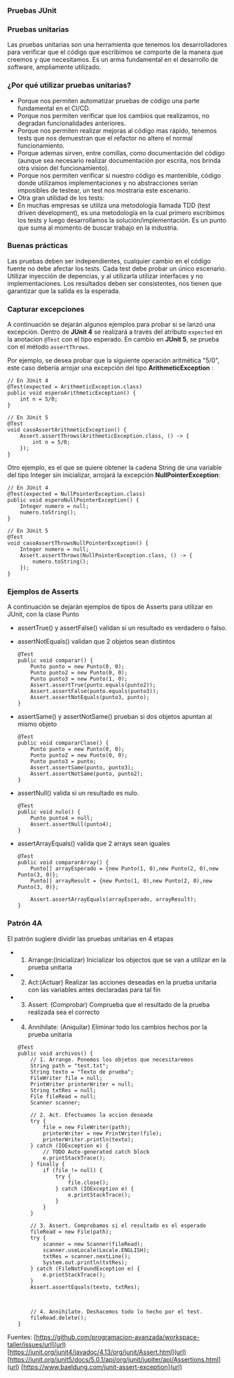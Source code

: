 ### Pruebas JUnit

### Pruebas unitarias
Las pruebas unitarias son una herramienta que tenemos los desarrolladores para verificar que el código que escribimos se comporte de la manera que creemos y que necesitamos. Es un arma fundamental en el desarrollo de software, ampliamente utilizado.

### ¿Por qué utilizar pruebas unitarias?
- Porque nos permiten automatizar pruebas de código una parte fundamental en el CI/CD.
- Porque nos permiten verificar que los cambios que realizamos, no degradan funcionalidades anteriores.
- Porque nos permiten realizar mejoras al código mas rápido, tenemos tests que nos demuestran que el refactor no altero el normal funcionamiento.
- Porque ademas sirven, entre comillas, como documentación del código (aunque sea necesario realizar documentación por escrita, nos brinda otra vision del funcionamiento).
- Porque nos permiten verificar si nuestro código es mantenible, código donde utilizamos implementaciones y no abstracciones serian imposibles de testear, un test nos mostraría este escenario.
- Otra gran utilidad de los tests:
- En muchas empresas se utiliza una metodología llamada TDD (test driven development), es una metodología en la cual primero escribimos los tests y luego desarrollamos la solución/implementación. Es un punto que suma al momento de buscar trabajo en la industria.

### Buenas prácticas
Las pruebas deben ser independientes, cualquier cambio en el código fuente no debe afectar los tests.
Cada test debe probar un único escenario.
Utilizar inyección de depencias, y al utilizarla utilizar interfaces y no implementaciones.
Los resultados deben ser consistentes, nos tienen que garantizar que la salida es la esperada.


### Capturar excepciones
A continuación se dejarán algunos ejemplos para probar si se lanzó una excepción.
Dentro de **JUnit 4** se realizará a través del atributo `expected` en la anotacion `@Test` con el tipo esperado. En cambio en **JUnit 5**, se prueba con el método `assertThrows`.

Por ejemplo, se desea probar que la siguiente operación aritmética "5/0", este caso debería arrojar una excepción del tipo **ArithmeticException** :

```
// En JUnit 4
@Test(expected = ArithmeticException.class)
public void esperoArithmeticException() {
	int n = 5/0;
}
```
```
// En JUnit 5
@Test
void casoAssertArithmeticException() {
	Assert.assertThrows(ArithmeticException.class, () -> {
		int n = 5/0;
	});
}
```

Otro ejemplo, es el que se quiere obtener la cadena String de una variable del tipo Integer sin inicializar, arrojará la excepción **NullPointerException**:

```
// En JUnit 4
@Test(expected = NullPointerException.class)
public void esperoNullPointerException() {
	Integer numero = null;
	numero.toString();
}
```
```
// En JUnit 5
@Test
void casoAssertThrowsNullPointerException() {
	Integer numero = null;
	Assert.assertThrows(NullPointerException.class, () -> {
		numero.toString();
	});
}
```

### Ejemplos de Asserts
A continuación se dejarán ejemplos de tipos de Asserts para utilizar en JUnit, con la clase Punto

- assertTrue() y assertFalse() validan si un resultado es verdadero o falso.
- assertNotEquals() validan que 2 objetos sean distintos
	
	```
	@Test
	public void comparar() {
		Punto punto = new Punto(0, 0);
		Punto punto2 = new Punto(0, 0);
		Punto punto3 = new Punto(1, 0);
		Assert.assertTrue(punto.equals(punto2));
		Assert.assertFalse(punto.equals(punto3));
		Assert.assertNotEquals(punto3, punto);
	}
	```
	
- assertSame() y assertNotSame() prueban si dos objetos apuntan al mismo objeto
	```
	@Test
	public void compararClase() {
		Punto punto = new Punto(0, 0);
		Punto punto2 = new Punto(0, 0);
		Punto punto3 = punto;
		Assert.assertSame(punto, punto3);
		Assert.assertNotSame(punto, punto2);
	}
	```
	
- assertNull() valida si un resultado es nulo.
	```
	@Test
	public void nulo() {
		Punto punto4 = null;
		Assert.assertNull(punto4);
	}
	```
	
- assertArrayEquals() valida que 2 arrays sean iguales
	```
	@Test
	public void compararArray() {
		Punto[] arrayEsperado = {new Punto(1, 0),new Punto(2, 0),new Punto(3, 0)};
		Punto[] arrayResult = {new Punto(1, 0),new Punto(2, 0),new Punto(3, 0)};
		
		Assert.assertArrayEquals(arrayEsperado, arrayResult);
	}
	```


### Patrón 4A
El patrón sugiere dividir las pruebas unitarias en 4 etapas
- 1. Arrange:(Inicializar) Inicializar los objectos que se van a utilizar en la prueba unitaria
- 2. Act:(Actuar) Realizar las acciones deseadas en la prueba unitaria con las variables antes declaradas para tal fin
- 3. Assert: (Comprobar) Comprueba que el resultado de la prueba realizada sea el correcto
- 4. Annihilate: (Aniquilar) Eliminar todo los cambios hechos por la prueba unitaria
	
	```
	@Test
	public void archivos() {
		// 1. Arrange. Ponemos los objetos que necesitaremos
		String path = "test.txt";
		String texto = "Texto de prueba";
		FileWriter file = null;
		PrintWriter printerWriter = null;
		String txtRes = null;
		File fileRead = null;
		Scanner scanner;
		
		// 2. Act. Efectuamos la accion deseada
		try {
			file = new FileWriter(path);
			printerWriter = new PrintWriter(file);
			printerWriter.println(texto);
		} catch (IOException e) {
			// TODO Auto-generated catch block
			e.printStackTrace();
		} finally {
			if (file != null) {
				try {
					file.close();
				} catch (IOException e) {
					e.printStackTrace();
				}
			}
		}
		
		// 3. Assert. Comprobamos si el resultado es el esperado
		fileRead = new File(path);
		try {
			scanner = new Scanner(fileRead);
			scanner.useLocale(Locale.ENGLISH);
			txtRes = scanner.nextLine();
			System.out.println(txtRes);
		} catch (FileNotFoundException e) {
			e.printStackTrace();
		}
		Assert.assertEquals(texto, txtRes);
		
		
		
		// 4. Annihilate. Deshacemos todo lo hecho por el test.
		fileRead.delete();
	}
	```

Fuentes:
[https://github.com/programacion-avanzada/workspace-taller/issues/url](url)
[https://junit.org/junit4/javadoc/4.13/org/junit/Assert.html](url)
[https://junit.org/junit5/docs/5.0.1/api/org/junit/jupiter/api/Assertions.html](url)
[https://www.baeldung.com/junit-assert-exception](url)
